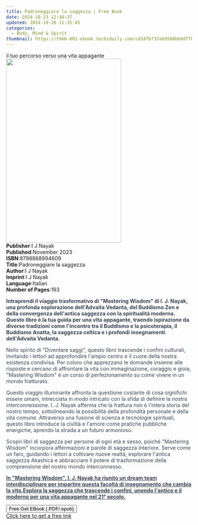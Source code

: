 ```yaml
---
title: Padroneggiare la saggezza | Free Book
date: 2024-10-23 12:48:37
updated: 2024-10-26 11:35:45
categories:
  - Body, Mind & Spirit
thumbnail: https://thmb-001-ebook.techidaily.com/cd18fb737ab9598bb0d7fb5e51ddfc26662c94f84dd6436b5530af9689461283.jpg
---
```

<main id="book-container">
  <div class="flex flex-col">
    <div class="book-brief flex-1 py-6 px-4 sm:p-6 md:py-10 md:px-8">
      <!-- brief-->
      <div class="book-brief-main">
        il tuo percorso verso una vita appagante
      </div>
    </div>
    <div
      class="book-meta-info flex-1 grid gap-4 col-start-1 col-end-3 row-start-1 sm:mb-6 sm:grid-cols-4 lg:gap-6 lg:col-start-2 lg:row-end-6 lg:row-span-6 lg:mb-0"
    >
      <div
        class="book-meta-info-left place-content-center mt-4 p-4 text-sm leading-6 col-start-2 col-span-2 dark:text-slate-400"
      >
        <img
          class="w-full h-500 object-cover rounded-lg sm:h-255 sm:col-span-2 lg:col-span-full"
          src="https://img-001-ebook.techidaily.com/8ec2470ef67de8aba87f813e8d012b664a2858fd8cc117a95da052e48c73de86.jpg"
          alt=""
          width="312"
          height="500"
        />
      </div>
      <div
        class="book-meta-info-right mt-2 col-start-1 row-start-2 col-span-3 self-center"
      >
        <!-- meta data  -->
        <div class="flex flex-col px-4 md:px-8">
          <div class="flex-1">
            <strong>Publisher</strong>:<span class="px-2">I J Nayak</span>
          </div>
          <div class="flex-1">
            <strong>Published</strong>:<span class="px-2">November 2023</span>
          </div>
          <div class="flex-1">
            <strong>ISBN</strong>:<span class="px-2">9798868994609</span>
          </div>
          <div class="flex-1">
            <strong>Title</strong>:<span class="px-2"
              >Padroneggiare la saggezza</span
            >
          </div>
          <div class="flex-1">
            <strong>Author</strong>:<span class="px-2">I J Nayak</span>
          </div>
          <div class="flex-1">
            <strong>Imprint</strong>:<span class="px-2">I J Nayak</span>
          </div>
          <div class="flex-1">
            <strong>Language</strong>:<span class="px-2">Italian</span>
          </div>
          <div class="flex-1">
            <strong>Number of Pages</strong>:<span class="px-2">193</span>
          </div>
        </div>
      </div>
    </div>
    <div class="book-description flex-1 py-6 px-4 sm:p-6 md:py-10 md:px-8">
      <div class="book-description-main">
        <div accordion-content="" id="description">
          <p>
            <strong
              style="background-color: rgba(0, 0, 0, 0); color: rgb(55, 65, 81)"
              >Intraprendi il viaggio trasformativo di "Mastering Wisdom" di I.
              J. Nayak, una profonda esplorazione dell'Advaita Vedanta, del
              Buddismo Zen e della convergenza dell'antica saggezza con la
              spiritualità moderna. Questo libro è la tua guida per una vita
              appagante, traendo ispirazione da diverse tradizioni come
              l'incontro tra il Buddismo e la psicoterapia, il Buddismo Anatta,
              la saggezza celtica e i profondi insegnamenti dell'Advaita
              Vedanta.</strong
            >
          </p>
          <p>
            <span
              style="background-color: rgba(0, 0, 0, 0); color: rgb(55, 65, 81)"
              >Nello spirito di "Diventare saggi", questo libro trascende i
              confini culturali, invitando i lettori ad approfondire l'ampio
              centro e il cuore della nostra esistenza condivisa. Per coloro che
              apprezzano le domande insieme alle risposte e cercano di
              affrontare la vita con immaginazione, coraggio e gioia, "Mastering
              Wisdom" è un corso di perfezionamento su come vivere in un mondo
              fratturato.</span
            >
          </p>
          <p>
            <span
              style="background-color: rgba(0, 0, 0, 0); color: rgb(55, 65, 81)"
              >Questo viaggio illuminante affronta la questione costante di cosa
              significhi essere umani, intrecciata in modo intricato con la
              sfida di definire la nostra interconnessione. I. J. Nayak afferma
              che la frattura non è l'intera storia del nostro tempo,
              sottolineando la possibilità della profondità personale e della
              vita comune. Attraverso una fusione di scienza e tecnologie
              spirituali, questo libro introduce la civiltà e l'amore come
              pratiche pubbliche energiche, aprendo la strada a un futuro
              armonioso.</span
            >
          </p>
          <p>
            <span
              style="background-color: rgba(0, 0, 0, 0); color: rgb(55, 65, 81)"
              >Scopri libri di saggezza per persone di ogni età e sesso, poiché
              "Mastering Wisdom" incorpora affermazioni e parole di saggezza
              interiore. Serve come un faro, guidando i lettori a coltivare
              nuove realtà, esplorare l'antica saggezza Akashica e abbracciare
              il potere di trasformazione della comprensione del nostro mondo
              interconnesso.</span
            >
          </p>
          <p>
            <strong
              style="background-color: rgba(0, 0, 0, 0); color: rgb(55, 65, 81)"
              ><u
                >In "Mastering Wisdom", I. J. Nayak ha riunito un dream team
                interdisciplinare per impartire questa facoltà di insegnamento
                che cambia la vita.</u
              ></strong
            ><strong
              style="
                background-color: rgb(247, 247, 248);
                color: rgb(55, 65, 81);
              "
              ><u
                >Esplora la saggezza che trascende i confini, unendo l'antico e
                il moderno per una vita appagante nel 21° secolo.</u
              ></strong
            >
          </p>
        </div>
        <div class="accordion-fader"></div>
      </div>
    </div>
    <div class="book-excerpts flex-1 py-6 px-4 sm:p-6 md:py-10 md:px-8"></div>
    <div
      class="book-about-author flex-1 py-6 px-4 sm:p-6 md:py-10 md:px-8"
    ></div>
    <div class="book-free-get flex-1 py-6 px-4 sm:p-6 md:py-10 md:px-8">
      <button
        id="btn-free-get"
        class="bg-blue-500 hover:bg-blue-700 text-white font-bold py-2 px-4 rounded"
      >
        Free Get EBook (.PDF/.epub)
      </button>
      <div id="countdown-display" class="px-2 text-lg mt-2"></div>
      <a
        id="free-link"
        class="hidden bg-blue-500 hover:bg-blue-700 text-white font-bold py-2 px-4 rounded"
        href="https://www.ebooks.com/en-us/book/211252856/padroneggiare-la-saggezza/i-j-nayak/"
        target="_blank"
        >Click here to get a free link</a
      >
    </div>
    <script>
      let countdownTime = 0;
      let countdownInterval = null;
      document
        .getElementById('btn-free-get')
        .addEventListener('click', startCountdown);
      function startCountdown() {
        countdownTime = new Date().getTime() + 60000 * 3;
        countdownInterval = setInterval(updateCountdown, 1000);
        document.getElementById('btn-free-get').disabled = true;
        document
          .getElementById('btn-free-get')
          .classList.add('bg-gray-500', 'cursor-not-allowed');
      }
      function updateCountdown() {
        let currentTime = new Date().getTime();
        let timeLeft = countdownTime - currentTime;
        let secondsLeft = Math.floor(timeLeft / 1000);
        document.getElementById('countdown-display').innerHTML =
          `Remaining time: ${secondsLeft} seconds.`;
        if (secondsLeft <= 0) {
          clearInterval(countdownInterval);
          document.getElementById('btn-free-get').classList.add('hidden');
          document.getElementById('free-link').classList.remove('hidden');
          document.getElementById('countdown-display').innerHTML = '';
        }
      }
    </script>
  </div>
</main>

